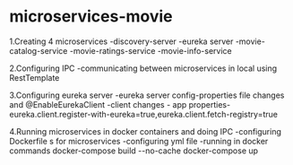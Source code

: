 # microservices-movie

1.Creating 4 microservices
	-discovery-server -eureka server
	-movie-catalog-service
	-movie-ratings-service
	-movie-info-service

2.Configuring IPC
	-communicating between microservices in local using RestTemplate

3.Configuring eureka server
	-eureka server config-properties file changes and @EnableEurekaClient
	-client changes - app properties-eureka.client.register-with-eureka=true,eureka.client.fetch-registry=true

4.Running microservices in docker containers and doing IPC
	-configuring Dockerfile s for microservices
	-configuring yml file
	-running in docker
		commands
			docker-compose build --no-cache
			docker-compose up
				


